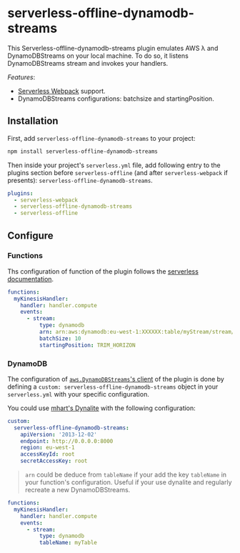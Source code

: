 # serverless-offline-dynamodb-streams

This Serverless-offline-dynamodb-streams plugin emulates AWS λ and DynamoDBStreams on your local machine. To do so, it listens DynamoDBStreams stream and invokes your handlers.

*Features*:
- [Serverless Webpack](https://github.com/serverless-heaven/serverless-webpack/) support.
- DynamoDBStreams configurations: batchsize and startingPosition.

## Installation

First, add `serverless-offline-dynamodb-streams` to your project:

```sh
npm install serverless-offline-dynamodb-streams
```

Then inside your project's `serverless.yml` file, add following entry to the plugins section before `serverless-offline` (and after `serverless-webpack` if presents): `serverless-offline-dynamodb-streams`.

```yml
plugins:
  - serverless-webpack
  - serverless-offline-dynamodb-streams
  - serverless-offline
```

## Configure

### Functions

Ths configuration of function of the plugin follows the [serverless documentation](https://serverless.com/framework/docs/providers/aws/events/streams/).

```yml
functions:
  myKinesisHandler:
    handler: handler.compute
    events:
      - stream:
          type: dynamodb
          arn: arn:aws:dynamodb:eu-west-1:XXXXXX:table/myStream/stream/2018-07-02T19:48:31.121
          batchSize: 10
          startingPosition: TRIM_HORIZON
```


### DynamoDB

The configuration of [`aws.DynamoDBStreams`'s client](https://docs.aws.amazon.com/AWSJavaScriptSDK/latest/AWS/DynamoDBStreams.html#constructor-property) of the plugin is done by defining a `custom: serverless-offline-dynamodb-streams` object in your `serverless.yml` with your specific configuration.

You could use [mhart's Dynalite](https://github.com/mhart/dynalite) with the following configuration:

```yml
custom:
  serverless-offline-dynamodb-streams:
    apiVersion: '2013-12-02'
    endpoint: http://0.0.0.0:8000
    region: eu-west-1
    accessKeyId: root
    secretAccessKey: root
```

> `arn` could be deduce from `tableName` if your add the key `tableName` in your function's configuration. Useful if your use dynalite and regularly recreate a new DynamoDBStreams.

```yml
functions:
  myKinesisHandler:
    handler: handler.compute
    events:
      - stream:
          type: dynamodb
          tableName: myTable
```
